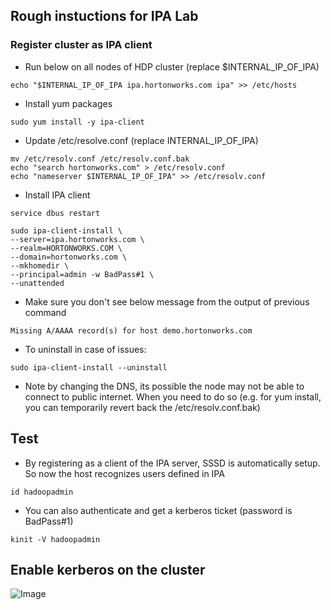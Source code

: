 
## Rough instuctions for IPA Lab 

### Register cluster as IPA client
- Run below on all nodes of HDP cluster (replace $INTERNAL_IP_OF_IPA)
```
echo "$INTERNAL_IP_OF_IPA ipa.hortonworks.com ipa" >> /etc/hosts
```

- Install yum packages
```
sudo yum install -y ipa-client
```

- Update /etc/resolve.conf (replace INTERNAL_IP_OF_IPA)
```
mv /etc/resolv.conf /etc/resolv.conf.bak 
echo "search hortonworks.com" > /etc/resolv.conf
echo "nameserver $INTERNAL_IP_OF_IPA" >> /etc/resolv.conf
```
- Install IPA client
```
service dbus restart

sudo ipa-client-install \
--server=ipa.hortonworks.com \
--realm=HORTONWORKS.COM \
--domain=hortonworks.com \
--mkhomedir \
--principal=admin -w BadPass#1 \
--unattended

```

- Make sure you don't see below message from the output of previous command
```
Missing A/AAAA record(s) for host demo.hortonworks.com
```

- To uninstall in case of issues:
```
sudo ipa-client-install --uninstall
```

- Note by changing the DNS, its possible the node may not be able to connect to public internet. When you need to do so (e.g. for yum install, you can temporarily revert back the /etc/resolv.conf.bak)


## Test

- By registering as a client of the IPA server, SSSD is automatically setup. So now the host recognizes users defined in IPA
```
id hadoopadmin
```

- You can also authenticate and get a kerberos ticket (password is BadPass#1)
```
kinit -V hadoopadmin
```

## Enable kerberos on the cluster

![Image](https://raw.githubusercontent.com/HortonworksUniversity/Security_Labs/master/screenshots/IPA-SecurityWizard.png)
  
